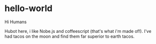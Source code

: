 # hello-world

Hi Humans

Hubot here, i like Nobe.js and coffeescript (that's what i'm made of!).
I've had tacos on the moon and find them far superior to earth tacos.
